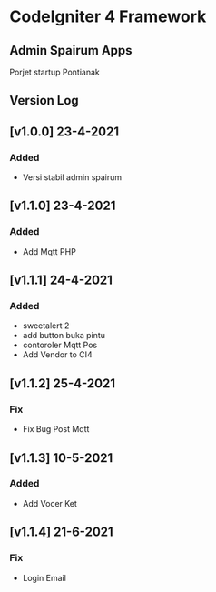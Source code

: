 # CodeIgniter 4 Framework

## Admin Spairum Apps

Porjet startup Pontianak

## Version Log

## [v1.0.0] 23-4-2021

### Added

- Versi stabil admin spairum

## [v1.1.0] 23-4-2021

### Added

- Add Mqtt PHP

## [v1.1.1] 24-4-2021

### Added

- sweetalert 2
- add button buka pintu
- contoroler Mqtt Pos
- Add Vendor to CI4

## [v1.1.2] 25-4-2021

### Fix

- Fix Bug Post Mqtt

## [v1.1.3] 10-5-2021

### Added

- Add Vocer Ket

## [v1.1.4] 21-6-2021

### Fix

- Login Email
